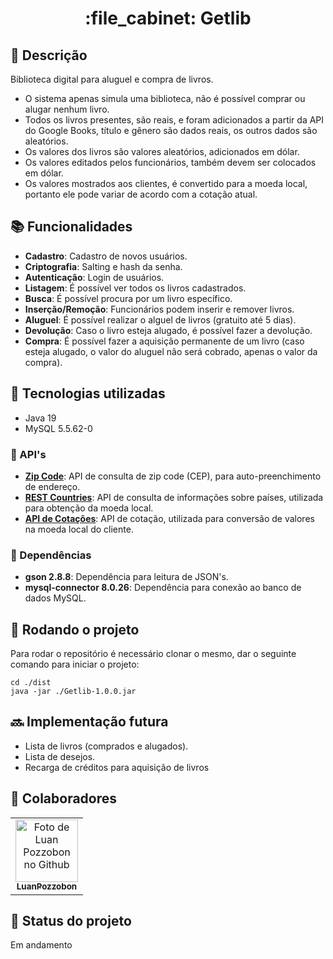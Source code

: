 <h1 align="center">:file_cabinet: Getlib</h1>


## :memo: Descrição
Biblioteca digital para aluguel e compra de livros.
* O sistema apenas simula uma biblioteca, não é possível comprar ou alugar nenhum livro.
* Todos os livros presentes, são reais, e foram adicionados a partir da API do Google Books, título e gênero são dados reais, os outros dados são aleatórios.
* Os valores dos livros são valores aleatórios, adicionados em dólar.
* Os valores editados pelos funcionários, também devem ser colocados em dólar.
* Os valores mostrados aos clientes, é convertido para a moeda local, portanto ele pode variar de acordo com a cotação atual.

## :books: Funcionalidades
* <b>Cadastro</b>: Cadastro de novos usuários.
* <b>Criptografia</b>: Salting e hash da senha.
* <b>Autenticação</b>: Login de usuários.
* <b>Listagem</b>: É possível ver todos os livros cadastrados.
* <b>Busca</b>: É possível procura por um livro específico.
* <b>Inserção/Remoção</b>: Funcionários podem inserir e remover livros.
* <b>Aluguel</b>: É possível realizar o alguel de livros (gratuito até 5 dias).
* <b>Devolução</b>: Caso o livro esteja alugado, é possível fazer a devolução.
* <b>Compra</b>: É possível fazer a aquisição permanente de um livro (caso esteja alugado, o valor do aluguel não será cobrado, apenas o valor da compra).

## :wrench: Tecnologias utilizadas
* Java 19
* MySQL 5.5.62-0

### :hammer: API's
* <b>[Zip Code](https://zipcodebase.com/)</b>: API de consulta de zip code (CEP), para auto-preenchimento de endereço.
* <b>[REST Countries](https://restcountries.com/)</b>: API de consulta de informações sobre países, utilizada para obtenção da moeda local.
* <b>[API de Cotações](https://docs.awesomeapi.com.br/api-de-moedas)</b>: API de cotação, utilizada para conversão de valores na moeda local do cliente.

### :hammer: Dependências
* <b>gson 2.8.8</b>: Dependência para leitura de JSON's.
* <b>mysql-connector 8.0.26</b>: Dependência para conexão ao banco de dados MySQL.

## :rocket: Rodando o projeto
Para rodar o repositório é necessário clonar o mesmo, dar o seguinte comando para iniciar o projeto:
```
cd ./dist
java -jar ./Getlib-1.0.0.jar
```

## :soon: Implementação futura
* Lista de livros (comprados e alugados).
* Lista de desejos.
* Recarga de créditos para aquisição de livros

## :handshake: Colaboradores
<table>
    <tr>
        <td align="center">
            <a href="https://github.com/luanpozzobon">
                <img src="https://avatars.githubusercontent.com/u/108753073?v=4" width="100px;" alt="Foto de Luan Pozzobon no Github"/><br>
                <sub>
                    <b>LuanPozzobon</b>
                </sub>
            </a>
        </td>
    </tr>
</table>

## :dart: Status do projeto
Em andamento